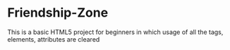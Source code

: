 # Friendship-Zone
This is a basic HTML5 project for beginners in which usage of all the tags, elements, attributes are cleared
